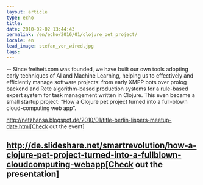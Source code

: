 ```yaml
---
layout: article
type: echo
title:
date: 2010-02-02 13:44:43
permalink: /en/echo/2016/01/clojure_pet_project/
locale: en
lead_image: stefan_vor_wired.jpg
tags:
---
```



--
Since freiheit.com was founded, we have built our own tools adopting early techniques of AI and Machine Learning, helping us to effectively and efficiently manage software projects: from early XMPP bots over prolog backend and Rete algorithm-based production systems for a rule-based expert system for task management written in Clojure. This even became a small startup project: “How a Clojure pet project turned into a full-blown cloud-computing web app”.

http://netzhansa.blogspot.de/2010/01/title-berlin-lispers-meetup-date.html[Check out the event]

http://de.slideshare.net/smartrevolution/how-a-clojure-pet-project-turned-into-a-fullblown-cloudcomputing-webapp[Check out the presentation]
--


